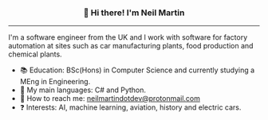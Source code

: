 
<h3 align="center">👋 Hi there! I'm Neil Martin</h3>
<p align="center">
</p>

---
I'm a software engineer from the UK and I work with software for factory automation at sites such as car manufacturing plants, food production and chemical plants.

- :books:  Education: BSc(Hons) in Computer Science and currently studying a MEng in Engineering.
- :speech_balloon: My main languages: C# and Python.
- :calling: How to reach me: neilmartindotdev@protonmail.com
- :question: Interests: AI, machine learning, aviation, history and electric cars.
